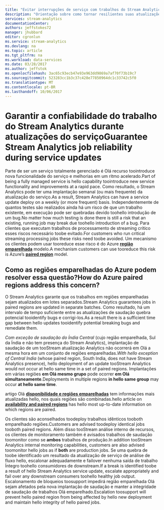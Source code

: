 ```yaml
---
title: "Evitar interrupções de serviço com trabalhos do Stream Analytics do Azure | Microsoft Docs"
description: "Orientação sobre como tornar resilientes suas atualizações de trabalhos do Stream Analytics."
services: stream-analytics
documentationCenter: 
authors: jeffstokes72
manager: jhubbard
editor: cgronlun
ms.service: stream-analytics
ms.devlang: na
ms.topic: article
ms.tgt_pltfrm: na
ms.workload: data-services
ms.date: 03/28/2017
ms.author: jeffstok
ms.openlocfilehash: 3ac65c93ecb47e93e963dd9869a7af70f73b19c7
ms.sourcegitcommit: 523283cc1b3c37c428e77850964dc1c33742c5f0
ms.translationtype: MT
ms.contentlocale: pt-BR
ms.lasthandoff: 10/06/2017
---
```

# <a name="guarantee-stream-analytics-job-reliability-during-service-updates"></a><span data-ttu-id="6f3c7-103">Garantir a confiabilidade do trabalho do Stream Analytics durante atualizações do serviço</span><span class="sxs-lookup"><span data-stu-id="6f3c7-103">Guarantee Stream Analytics job reliability during service updates</span></span>

<span data-ttu-id="6f3c7-104">Parte de ser um serviço totalmente gerenciado é Olá recurso toointroduce nova funcionalidade do serviço e melhorias em um ritmo acelerado.</span><span class="sxs-lookup"><span data-stu-id="6f3c7-104">Part of being a fully managed service is hello capability toointroduce new service functionality and improvements at a rapid pace.</span></span> <span data-ttu-id="6f3c7-105">Como resultado, o Stream Analytics pode ter uma implantação semanal (ou mais frequente) da atualização do serviço.</span><span class="sxs-lookup"><span data-stu-id="6f3c7-105">As a result, Stream Analytics can have a service update deploy on a weekly (or more frequent) basis.</span></span> <span data-ttu-id="6f3c7-106">Independentemente de quantos testes são realizados ainda há um risco de que um trabalho existente, em execução pode ser quebradas devido toohello introdução de um bug.</span><span class="sxs-lookup"><span data-stu-id="6f3c7-106">No matter how much testing is done there is still a risk that an existing, running job may break due toohello introduction of a bug.</span></span> <span data-ttu-id="6f3c7-107">Para clientes que executam trabalhos de processamento de streaming crítico esses riscos necessário toobe evitado.</span><span class="sxs-lookup"><span data-stu-id="6f3c7-107">For customers who run critical streaming processing jobs these risks need toobe avoided.</span></span> <span data-ttu-id="6f3c7-108">Um mecanismo os clientes podem usar tooreduce esse risco é do Azure  **[região emparelhada](https://docs.microsoft.com/azure/best-practices-availability-paired-regions)**  modelo.</span><span class="sxs-lookup"><span data-stu-id="6f3c7-108">A mechanism customers can use tooreduce this risk is Azure’s **[paired region](https://docs.microsoft.com/azure/best-practices-availability-paired-regions)** model.</span></span> 

## <a name="how-do-azure-paired-regions-address-this-concern"></a><span data-ttu-id="6f3c7-109">Como as regiões emparelhadas do Azure podem resolver essa questão?</span><span class="sxs-lookup"><span data-stu-id="6f3c7-109">How do Azure paired regions address this concern?</span></span>

<span data-ttu-id="6f3c7-110">O Stream Analytics garante que os trabalhos em regiões emparelhadas sejam atualizados em lotes separados.</span><span class="sxs-lookup"><span data-stu-id="6f3c7-110">Stream Analytics guarantees jobs in paired regions are updated in separate batches.</span></span> <span data-ttu-id="6f3c7-111">Como resultado, há um intervalo de tempo suficiente entre as atualizações de saudação quebra potencial tooidentify bugs e corrigi-los.</span><span class="sxs-lookup"><span data-stu-id="6f3c7-111">As a result there is a sufficient time gap between hello updates tooidentify potential breaking bugs and remediate them.</span></span>

<span data-ttu-id="6f3c7-112">_Com exceção de saudação do Índia Central_ (cujo região emparelhada, Sul da Índia e não tem presença do Stream Analytics), implantação de saudação de um tooStream atualização Analytics não ocorrerá em Olá a mesma hora em um conjunto de regiões emparelhadas.</span><span class="sxs-lookup"><span data-stu-id="6f3c7-112">_With hello exception of Central India_ (whose paired region, South India, does not have Stream Analytics presence), hello deployment of an update tooStream Analytics would not occur at hello same time in a set of paired regions.</span></span> <span data-ttu-id="6f3c7-113">Implantações em várias regiões **em Olá mesmo grupo** pode ocorrer **em Olá simultaneamente**.</span><span class="sxs-lookup"><span data-stu-id="6f3c7-113">Deployments in multiple regions **in hello same group** may occur **at hello same time**.</span></span>

<span data-ttu-id="6f3c7-114">artigo Olá  **[disponibilidade e regiões emparelhadas](https://docs.microsoft.com/azure/best-practices-availability-paired-regions)**  tem informações mais atualizadas hello, nos quais regiões são combinadas.</span><span class="sxs-lookup"><span data-stu-id="6f3c7-114">hello article on **[availability and paired regions](https://docs.microsoft.com/azure/best-practices-availability-paired-regions)** has hello most up-to-date information on which regions are paired.</span></span>

<span data-ttu-id="6f3c7-115">Os clientes são aconselhados toodeploy trabalhos idênticos tooboth emparelhado regiões.</span><span class="sxs-lookup"><span data-stu-id="6f3c7-115">Customers are advised toodeploy identical jobs tooboth paired regions.</span></span> <span data-ttu-id="6f3c7-116">Além disso tooStream análise interno de recursos, os clientes de monitoramento também é avisados trabalhos de saudação toomonitor como se **ambos** trabalhos de produção.</span><span class="sxs-lookup"><span data-stu-id="6f3c7-116">In addition tooStream Analytics internal monitoring capabilities, customers are also advised toomonitor hello jobs as if **both** are production jobs.</span></span> <span data-ttu-id="6f3c7-117">Se uma quebra de toobe identificado um resultado da atualização de serviço de análise de fluxo hello, escalonar adequadamente e failover nenhuma saída de trabalho Íntegro toohello consumidores de downstream.</span><span class="sxs-lookup"><span data-stu-id="6f3c7-117">If a break is identified toobe a result of hello Stream Analytics service update, escalate appropriately and fail over any downstream consumers toohello healthy job output.</span></span> <span data-ttu-id="6f3c7-118">Escalonamento de bloqueios toosupport impedirá região emparelhada Olá sejam afetados pela nova implantação de saudação e manter a integridade de saudação de trabalhos Olá emparelhado.</span><span class="sxs-lookup"><span data-stu-id="6f3c7-118">Escalation toosupport will prevent hello paired region from being affected by hello new deployment and maintain hello integrity of hello paired jobs.</span></span>
